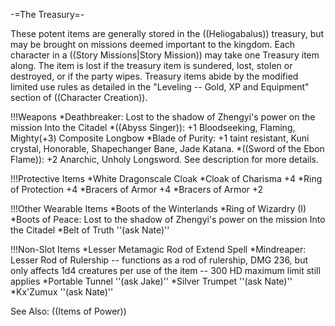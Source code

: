 -=The Treasury=-

These potent items are generally stored in the ((Heliogabalus)) treasury, but may be brought on missions deemed important to the kingdom. Each character in a ((Story Missions|Story Mission)) may take one Treasury item along. The item is lost if the treasury item is sundered, lost, stolen or destroyed, or if the party wipes. Treasury items abide by the modified limited use rules as detailed in the &quot;Leveling -- Gold, XP and Equipment&quot; section of ((Character Creation)).

!!!Weapons 
*Deathbreaker: Lost to the shadow of Zhengyi's power on the mission Into the Citadel
*((Abyss Singer)): +1 Bloodseeking, Flaming, Mighty(+3) Composite Longbow
*Blade of Purity: +1 taint resistant, Kuni crystal, Honorable, Shapechanger Bane, Jade Katana.
*((Sword of the Ebon Flame)): +2 Anarchic, Unholy Longsword.  See description for more details.

!!!Protective Items 
*White Dragonscale Cloak
*Cloak of Charisma +4 
*Ring of Protection +4 
*Bracers of Armor +4 
*Bracers of Armor +2 

!!!Other Wearable Items 
*Boots of the Winterlands
*Ring of Wizardry (I) 
*Boots of Peace: Lost to the shadow of Zhengyi's power on the mission Into the Citadel
*Belt of Truth ''(ask Nate)'' 

!!!Non-Slot Items 
*Lesser Metamagic Rod of Extend Spell
*Mindreaper: Lesser Rod of Rulership -- functions as a rod of rulership, DMG 236, but only affects 1d4 creatures per use of the item -- 300 HD maximum limit still applies
*Portable Tunnel ''(ask Jake)'' 
*Silver Trumpet ''(ask Nate)'' 
*Kx'Zumux ''(ask Nate)'' 

See Also: ((Items of Power))

